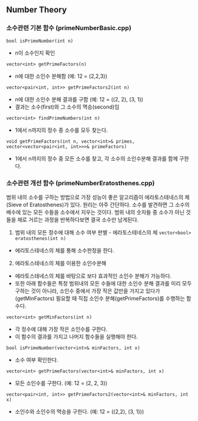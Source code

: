 ## Number Theory

### 소수관련 기본 함수 (primeNumberBasic.cpp)

`bool isPrimeNumber(int n)`
 - n이 소수인지 확인

`vector<int> getPrimeFactors(n)`
 - n에 대한 소인수 분해함 (예: 12 = (2,2,3))

`vector<pair<int, int>> getPrimeFactors2(int n)`
 - n에 대한 소인수 분해 결과를 구함 (예: 12 = ((2, 2), (3, 1))
 - 결과는 소수(first)와 그 소수의 멱승(second)임 

`vector<int> findPrimeNumbers(int n)`
 - 1에서 n까지의 정수 중 소수를 모두 찾는다.

`void getPrimeFactors(int n, vector<int>& primes,
                      vector<vector<pair<int, int>>>& primeFactors)`
 - 1에서 n까지의 정수 중 모든 소수를 찾고, 각 소수의 소인수분해 결과를 함께 구한다.

### 소수관련 개선 함수 (primeNumberEratosthenes.cpp)
범위 내의 소수를 구하는 방법으로 가장 성능이 좋은 알고리즘이 에라토스테네스의 체(Sieve of Eratosthenes)가 있다.
원리는 아주 간단하다. 소수를 발견하면 그 소수의 배수에 있는 모든 수들을 소수에서 지우는 것이다. 범위 내의 숫자들 중 소수가 아닌 것들을 체로 거르는 과정을 반복하다보면 결국 소수만 남게된다.

1. 범위 내의 모든 정수에 대해 소수 여부 판별 - 에라토스테네스의 체
 `vector<bool> eratosthenes(int n)`
  - 에리토스테네스의 체를 통해 소수판정을 한다.

2. 에라토스테네스의 체를 이용한 소인수분해
 - 에라토스테네스의 체를 바탕으로 보다 효과적인 소인수 분해가 가능하다.
 - 또한 아래 함수들은 특정 범위내의 모든 수들에 대한 소인수 분해 결과를 미리 모두 구하는 것이 아니라,
   소인수 중에서 가장 작은 값만을 가지고 있다가(getMinFactors) 필요할 때 직접 소인수 분해(getPrimeFactors)를 수행하는 함수다.

 `vector<int> getMinFactors(int n)`
  - 각 정수에 대해 가장 작은 소인수를 구한다.
  - 이 함수의 결과를 가지고 나머지 함수들을 실행해야 한다.

 `bool isPrimeNumber(vector<int>& minFactors, int x)`
  - 소수 여부 확인한다.

 `vector<int> getPrimeFactors(vector<int>& minFactors, int x)`
  - 모든 소인수를 구한다. (예: 12 = (2, 2, 3))

 `vector<pair<int, int>> getPrimeFactors2(vector<int>& minFactors, int x)`
  - 소인수와 소인수의 멱승을 구한다. (예: 12 = ((2,2), (3, 1)))
